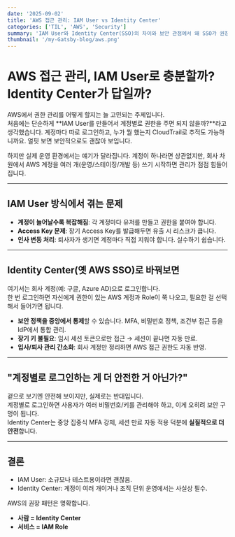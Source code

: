 ```yaml
---
date: '2025-09-02'
title: 'AWS 접근 관리: IAM User vs Identity Center'
categories: ['TIL', 'AWS', 'Security']
summary: 'IAM User와 Identity Center(SSO)의 차이와 보안 관점에서 왜 SSO가 권장되는지 정리'
thumbnail: '/my-Gatsby-blog/aws.png'
---
```


# AWS 접근 관리, IAM User로 충분할까? Identity Center가 답일까?

AWS에서 권한 관리를 어떻게 할지는 늘 고민되는 주제입니다.  
처음에는 단순하게 **IAM User를 만들어서 계정별로 권한을 주면 되지 않을까?**라고 생각했습니다. 계정마다 따로 로그인하고, 누가 뭘 했는지 CloudTrail로 추적도 가능하니까요. 얼핏 보면 보안적으로도 괜찮아 보입니다.  

하지만 실제 운영 환경에서는 얘기가 달라집니다. 계정이 하나라면 상관없지만, 회사 차원에서 AWS 계정을 여러 개(운영/스테이징/개발 등) 쓰기 시작하면 관리가 점점 힘들어집니다.  

---

## IAM User 방식에서 겪는 문제
- **계정이 늘어날수록 복잡해짐**: 각 계정마다 유저를 만들고 권한을 붙여야 합니다.  
- **Access Key 문제**: 장기 Access Key를 발급해두면 유출 시 리스크가 큽니다.  
- **인사 변동 처리**: 퇴사자가 생기면 계정마다 직접 지워야 합니다. 실수하기 쉽습니다.  

---

## Identity Center(옛 AWS SSO)로 바꿔보면
여기서는 회사 계정(예: 구글, Azure AD)으로 로그인합니다.  
한 번 로그인하면 자신에게 권한이 있는 AWS 계정과 Role이 쭉 나오고, 필요한 걸 선택해서 들어가면 됩니다.  

- **보안 정책을 중앙에서 통제**할 수 있습니다. MFA, 비밀번호 정책, 조건부 접근 등을 IdP에서 통합 관리.  
- **장기 키 불필요**: 임시 세션 토큰으로만 접근 → 세션이 끝나면 자동 만료.  
- **입사/퇴사 관리 간소화**: 회사 계정만 정리하면 AWS 접근 권한도 자동 반영.  

---

## "계정별로 로그인하는 게 더 안전한 거 아닌가?"
겉으로 보기엔 안전해 보이지만, 실제로는 반대입니다.  
계정별로 로그인하면 사용자가 여러 비밀번호/키를 관리해야 하고, 이게 오히려 보안 구멍이 됩니다.  
Identity Center는 중앙 집중식 MFA 강제, 세션 만료 자동 적용 덕분에 **실질적으로 더 안전**합니다.  

---

## 결론
- IAM User: 소규모나 테스트용이라면 괜찮음.  
- Identity Center: 계정이 여러 개이거나 조직 단위 운영에서는 사실상 필수.  

AWS의 권장 패턴은 명확합니다.  
- **사람 = Identity Center**  
- **서비스 = IAM Role**  
